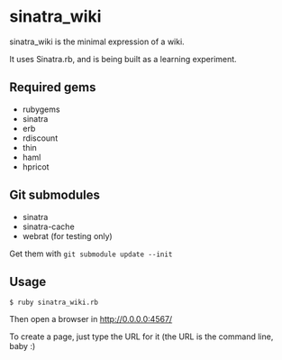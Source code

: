 # sinatra_wiki

sinatra_wiki is the minimal expression of a wiki.

It uses Sinatra.rb, and is being built as a learning experiment.

## Required gems
* rubygems
* sinatra
* erb
* rdiscount
* thin
* haml
* hpricot

## Git submodules 
* sinatra 
* sinatra-cache
* webrat (for testing only)

Get them with `git submodule update --init`

## Usage

    $ ruby sinatra_wiki.rb

Then open a browser in http://0.0.0.0:4567/

To create a page, just type the URL for it (the URL is the command line, baby :)
